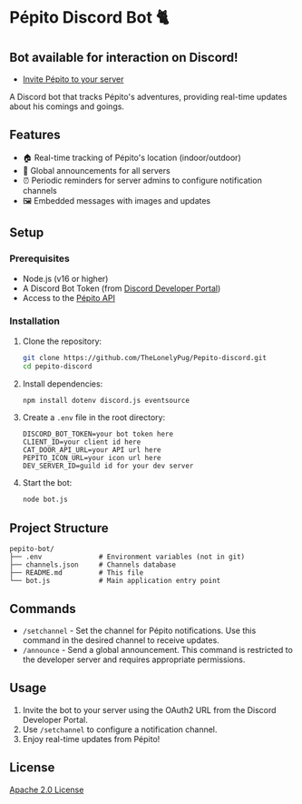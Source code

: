 # Pépito Discord Bot 🐈

## **Bot available for interaction on Discord!**
* [Invite Pépito to your server](https://discord.com/oauth2/authorize?client_id=1282732564657737788&permissions=2147601408&integration_type=0&scope=bot)

A Discord bot that tracks Pépito's adventures, providing real-time updates about his comings and goings.

## Features
- 🏠 Real-time tracking of Pépito's location (indoor/outdoor)
- 📢 Global announcements for all servers
- ⏰ Periodic reminders for server admins to configure notification channels
- 🖼️ Embedded messages with images and updates

## Setup

### Prerequisites
- Node.js (v16 or higher)
- A Discord Bot Token (from [Discord Developer Portal](https://discord.com/developers/applications))
- Access to the [Pépito API](https://github.com/Clement87/Pepito-API)

### Installation

1. Clone the repository:
   ```bash
   git clone https://github.com/TheLonelyPug/Pepito-discord.git
   cd pepito-discord
   ```

2. Install dependencies:
   ```bash
   npm install dotenv discord.js eventsource
   ```

3. Create a `.env` file in the root directory:
   ```plaintext
   DISCORD_BOT_TOKEN=your bot token here
   CLIENT_ID=your client id here
   CAT_DOOR_API_URL=your API url here
   PEPITO_ICON_URL=your icon url here
   DEV_SERVER_ID=guild id for your dev server
   ```

4. Start the bot:
   ```bash
   node bot.js
   ```

## Project Structure
   ```
   pepito-bot/
   ├── .env              # Environment variables (not in git)
   ├── channels.json     # Channels database
   ├── README.md         # This file
   └── bot.js            # Main application entry point
   ```

## Commands

* `/setchannel` - Set the channel for Pépito notifications. Use this command in the desired channel to receive updates.
* `/announce` - Send a global announcement. This command is restricted to the developer server and requires appropriate permissions.

## Usage
1. Invite the bot to your server using the OAuth2 URL from the Discord Developer Portal.
2. Use `/setchannel` to configure a notification channel.
3. Enjoy real-time updates from Pépito!

## License
[Apache 2.0 License](https://github.com/TheLonelyPug/Pepito-discord/blob/main/LICENSE)
